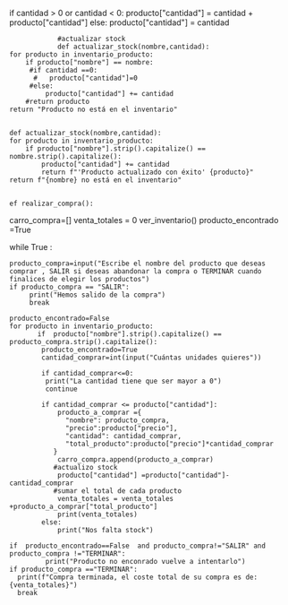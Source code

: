   if cantidad > 0 or cantidad < 0:
                producto["cantidad"] = cantidad + producto["cantidad"]
            else:
                producto["cantidad"] = cantidad

                #actualizar stock
                def actualizar_stock(nombre,cantidad):
    for producto in inventario_producto:
        if producto["nombre"] == nombre: 
         #if cantidad ==0:
          #   producto["cantidad"]=0    
         #else: 
             producto["cantidad"] += cantidad 
        #return producto         
    return "Producto no está en el inventario"   


    def actualizar_stock(nombre,cantidad):
    for producto in inventario_producto:
        if producto["nombre"].strip().capitalize() == nombre.strip().capitalize():  
            producto["cantidad"] += cantidad 
            return f"'Producto actualizado con éxito' {producto}"         
    return f"{nombre} no está en el inventario"


    ef realizar_compra():
 carro_compra=[]
 venta_totales = 0
 ver_inventario() 
 producto_encontrado =True

 while True :
   
    producto_compra=input("Escribe el nombre del producto que deseas comprar , SALIR si deseas abandonar la compra o TERMINAR cuando finalices de elegir los productos")
    if producto_compra == "SALIR":
         print("Hemos salido de la compra")
         break
    
    producto_encontrado=False
    for producto in inventario_producto:          
           if  producto["nombre"].strip().capitalize() == producto_compra.strip().capitalize():
            producto_encontrado=True
            cantidad_comprar=int(input("Cuántas unidades quieres"))

            if cantidad_comprar<=0:
             print("La cantidad tiene que ser mayor a 0")
             continue
              
            if cantidad_comprar <= producto["cantidad"]:
                producto_a_comprar ={
                  "nombre": producto_compra,
                  "precio":producto["precio"],
                  "cantidad": cantidad_comprar,
                  "total_producto":producto["precio"]*cantidad_comprar
               }
                carro_compra.append(producto_a_comprar)
               #actualizo stock
                producto["cantidad"] =producto["cantidad"]-cantidad_comprar
               #sumar el total de cada producto
                venta_totales = venta_totales +producto_a_comprar["total_producto"]
                print(venta_totales)
            else:
                print("Nos falta stock")  

    if  producto_encontrado==False  and producto_compra!="SALIR" and producto_compra !="TERMINAR":        
             print("Producto no enconrado vuelve a intentarlo")
    if producto_compra =="TERMINAR":                 
      print(f"Compra terminada, el coste total de su compra es de: {venta_totales}")  
      break
 